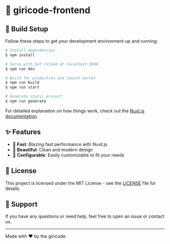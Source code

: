 # 🌟 giricode-frontend

## 🚀 Build Setup

Follow these steps to get your development environment up and running:

```bash
# Install dependencies
$ npm install

# Serve with hot reload at localhost:3000
$ npm run dev

# Build for production and launch server
$ npm run build
$ npm run start

# Generate static project
$ npm run generate
```

For detailed explanation on how things work, check out the [Nuxt.js documentation](https://nuxtjs.org).

## ✨ Features

-   🚀 **Fast**: Blazing fast performance with Nuxt.js
-   💅 **Beautiful**: Clean and modern design
-   🔧 **Configurable**: Easily customizable to fit your needs

## 📄 License

This project is licensed under the MIT License - see the [LICENSE](LICENSE) file for details.

## 💬 Support

If you have any questions or need help, feel free to open an issue or contact us.

---

Made with ❤️ by the giricode.

